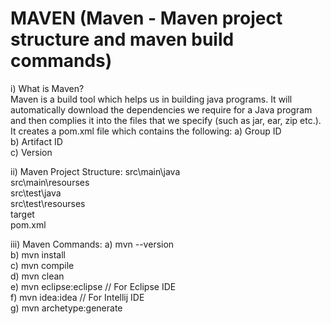 # MAVEN (Maven - Maven project structure and maven build commands)

i) What is Maven?\
Maven is a build tool which helps us in building java programs. It will automatically download the dependencies we require for a Java program and then complies it into the files that we specify (such as jar, ear, zip etc.). It creates a pom.xml file which contains the following:
a) Group ID\
b) Artifact ID\
c) Version

ii) Maven Project Structure:
src\main\java\
src\main\resourses\
src\test\java\
src\test\resourses\
target\
pom.xml

iii) Maven Commands:
a) mvn --version\
b) mvn install\
c) mvn compile\
d) mvn clean \
e) mvn eclipse:eclipse // For Eclipse IDE\
f) mvn idea:idea // For Intellij IDE\
g) mvn archetype:generate